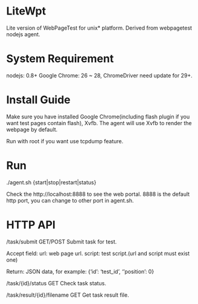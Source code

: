 LiteWpt
=======

Lite version of WebPageTest for unix* platform.
Derived from webpagetest nodejs agent.

System Requirement
=======
nodejs: 0.8+
Google Chrome: 26 ~ 28, ChromeDriver need update for 29+.

Install Guide
=======
Make sure you have installed Google Chrome(including flash plugin if you want test pages contain flash), Xvfb.
The agent will use Xvfb to render the webpage by default.

Run with root if you want use tcpdump feature.

Run
======
./agent.sh {start|stop|restart|status}

Check the http://localhost:8888 to see the web portal.
8888 is the default http port, you can change to other port in agent.sh.

HTTP API
======

/task/submit  GET/POST
Submit task for test.

Accept field:
  url:  web page url.
  script: test script.(url and script must exist one)

Return: JSON data, for example:
{‘id’: ‘test_id’, ‘’position’: 0}


/task/{id}/status GET
Check task status.


/task/result/{id}/filename  GET
Get task result file.

